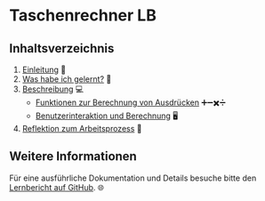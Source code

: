 # Taschenrechner LB

## Inhaltsverzeichnis

1. [Einleitung](https://github.com/Pianonic/TaschenRechnerLB/blob/main/Lernbericht.md#einleitung) 🐍
2. [Was habe ich gelernt?](https://github.com/Pianonic/TaschenRechnerLB/blob/main/Lernbericht.md#was-habe-ich-gelernt) 🧮
3. [Beschreibung](https://github.com/Pianonic/TaschenRechnerLB/blob/main/Lernbericht.md#beschreibung) 💻
   - [Funktionen zur Berechnung von Ausdrücken](https://github.com/Pianonic/TaschenRechnerLB/blob/main/Lernbericht.md#funktionen-zur-berechnung-von-ausdrücken) ➕➖✖️➗
   - [Benutzerinteraktion und Berechnung](https://github.com/Pianonic/TaschenRechnerLB/blob/main/Lernbericht.md#benutzerinteraktion-und-berechnung) 🖥️
4. [Reflektion zum Arbeitsprozess](https://github.com/Pianonic/TaschenRechnerLB/blob/main/Lernbericht.md#reflektion-zum-arbeitsprozess) 📝

## Weitere Informationen

Für eine ausführliche Dokumentation und Details besuche bitte den [Lernbericht auf GitHub](https://github.com/Pianonic/TaschenRechnerLB/blob/main/Lernbericht.md). 🌐

